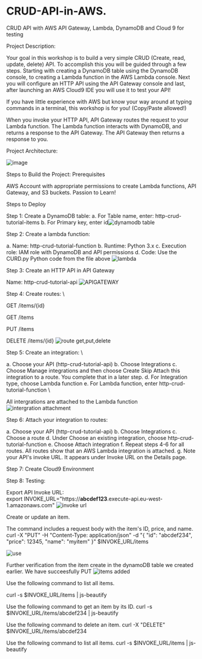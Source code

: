 # CRUD-API-in-AWS.
CRUD API with AWS API Gateway, Lambda, DynamoDB and Cloud 9 for testing



Project Description:

Your goal in this workshop is to build a very simple CRUD (Create, read, update, delete) API. To accomplish this you will be guided through a few steps. Starting with creating a DynamoDB table using the DynamoDB console, to creating a Lambda function in the AWS Lambda console. Next you will configure an HTTP API using the API Gateway console and last, after launching an AWS Cloud9 IDE you will use it to test your API!

If you have little experience with AWS but know your way around at typing commands in a terminal, this workshop is for you! (Copy/Paste allowed!)

When you invoke your HTTP API, API Gateway routes the request to your Lambda function. The Lambda function interacts with DynamoDB, and returns a response to the API Gateway. The API Gateway then returns a response to you.

Project Architecture:

![image](https://github.com/user-attachments/assets/b3935edd-73d3-41de-aae7-700fd3e04f84)


Steps to Build the Project:
Prerequisites

AWS Account with appropriate permissions to create Lambda functions, API Gateway, and S3 buckets.
Passion to Learn!


Steps to Deploy

Step 1: Create a DynamoDB table:
a. For Table name, enter: http-crud-tutorial-items
b. For Primary key, enter id![dynamodb table](https://github.com/user-attachments/assets/c1944074-02aa-4e41-b8fb-873ec046c229)




Step 2: Create a lambda function:

a. Name: http-crud-tutorial-function
b. Runtime: Python 3.x
c. Execution role: IAM role with DynamoDB and API permissions
d. Code: Use the CURD.py Python code from the file above
![lambda](https://github.com/user-attachments/assets/e926bc3d-0098-4103-8032-63308bd601a1)



Step 3: Create an HTTP API in API Gateway

Name: http-crud-tutorial-api
![APIGATEWAY](https://github.com/user-attachments/assets/a4be347c-f533-4d22-bfbd-8582844d6e8e)



Step 4: Create routes: \


GET /items/{id}

GET /items

PUT /items

DELETE /items/{id}
![route get,put,delete](https://github.com/user-attachments/assets/37d555cf-aae1-49f2-a45d-7af416c8fbf7)


Step 5: Create an integration: \


a. Choose your API (http-crud-tutorial-api)
b. Choose Integrations
c. Choose Manage integrations and then choose Create Skip Attach this integration to a route. You complete that in a later step.
d. For Integration type, choose Lambda function
e. For Lambda function, enter http-crud-tutorial-function \

All intergrations are attached to the Lambda function
![intergration attachment](https://github.com/user-attachments/assets/9a592419-bf80-4c66-ac0f-17f191db63e6)



Step 6: Attach your integration to routes:

a. Choose your API (http-crud-tutorial-api)
b. Choose Integrations
c. Choose a route
d. Under Choose an existing integration, choose http-crud-tutorial-function
e. Choose Attach integration
f. Repeat steps 4-6 for all routes. All routes show that an AWS Lambda integration is attached.
g. Note your API's invoke URL. It appears under Invoke URL on the Details page.


Step 7: Create Cloud9 Environment


Step 8: Testing:


Export API Invoke URL: \
export INVOKE_URL="https://**abcdef123**.execute-api.eu-west-1.amazonaws.com"
![invoke url](https://github.com/user-attachments/assets/b6f39d01-4a81-4d1c-8ca2-c98dbfb574f5)


Create or update an item. 

The command includes a request body with the item's ID, price, and name. \
curl -X "PUT" -H "Content-Type: application/json" -d "{
  \"id\": \"abcdef234\",
  \"price\": 12345,
  \"name\": \"myitem\"
}" $INVOKE_URL/items

![use](https://github.com/user-attachments/assets/de8278ac-fba4-494e-8b17-4ae985bd7ef3)

Further verification from the item create in the dynamoDB table we created earlier. 
We have succeesfully PUT 
![items added](https://github.com/user-attachments/assets/8a2fcf03-0490-4199-9bbd-e17003740ea5)




Use the following command to list all items.

curl -s $INVOKE_URL/items | js-beautify 


Use the following command to get an item by its ID.
curl -s $INVOKE_URL/items/abcdef234 | js-beautify


Use the following command to delete an item.
curl -X "DELETE" $INVOKE_URL/items/abcdef234


Use the following command to list all items.
curl -s $INVOKE_URL/items | js-beautify 
